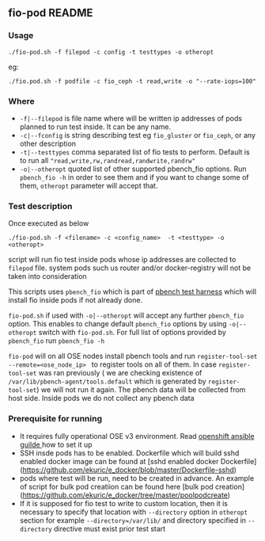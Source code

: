 ## fio-pod README 
### Usage
`./fio-pod.sh -f filepod -c config -t testtypes -o otheropt`

eg: 

`./fio.pod.sh -f podfile -c fio_ceph -t read,write -o "--rate-iops=100"` 

### Where 

- `-f|--filepod` is file name where will be written ip addresses of pods planned to run test inside. It can be any name.
- `-c|--fconfig` is string describing test eg `fio_gluster` or `fio_ceph`, or any other description 
- `-t|--testtypes` comma separated list of fio tests to perform. Default is to run all `"read,write,rw,randread,randwrite,randrw"` 
- `-o|--otheropt`  quoted list of other supported pbench_fio options. Run `pbench_fio -h` in order to see them and if you want to 
change some of them, `otheropt` parameter will accept that. 

### Test description 

Once executed as below 

`./fio-pod.sh -f <filename> -c <config_name>  -t <testtype> -o <otheropt> ` 

script will run fio test inside pods whose ip addresses are collected to `filepod` file.  system pods such us router and/or docker-registry will 
not be taken into consideration 

This scripts uses `pbench_fio` which is part of [pbench test harness](https://github.com/distributed-system-analysis/pbench) which will install fio 
inside pods if not already done.

`fio-pod.sh` if used with `-o|--otheropt` will accept any further `pbench_fio` option. This enables to change default `pbench_fio` 
options by using `-o|--otheropt` switch with `fio-pod.sh`. For full list of options provided by `pbench_fio` run `pbench_fio -h`

`fio-pod` will on all OSE nodes install pbench tools and run `register-tool-set --remote=<ose_node_ip> ` to register tools on all of them. In case 
`register-tool-set` was ran previously ( we are checking existence of `/var/lib/pbench-agent/tools.default` which is generated by `register-tool-set`) we will not run it again.
The pbench data will be collected from host side. Inside pods we do not collect any pbench data 



### Prerequisite for running 
 
 - It requires fully operational OSE v3 environment. Read [openshift ansible guilde ](https://github.com/openshift/openshift-ansible) how to set it up
 - SSH insde pods has to be enabled. Dockerfile which will build sshd enabled docker image can be found at [sshd enabled docker Dockerfile] (https://github.com/ekuric/e_docker/blob/master/Dockerfile-sshd)
 - pods where test will be run, need to be created in advance. An example of script for bulk pod creatiion can be found here [bulk pod creation] (https://github.com/ekuric/e_docker/tree/master/poolpodcreate)
 - If it is supposed for fio test to write to custom location, then it is necessary to specify that location with 
  `--directory` option in `otheropt` section for example `--directory=/var/lib/` and directory specified in `--directory` directive must exist prior test start 
 